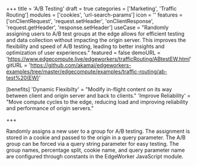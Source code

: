 +++
title = 'A/B Testing'
draft = true
categories = ['Marketing', 'Traffic Routing']
modules = ['cookies', 'url-search-params']
icon = ''
features = ['onClientRequest', 'request.setHeader', 'onClientResponse', 'request.getHeader', 'response.setHeader']
useCase = "Randomly assigning users to A/B test groups at the edge allows for efficient testing and data collection without impacting the origin server. This improves the flexibility and speed of A/B testing, leading to better insights and optimization of user experiences."
featured = false
demoURL = 'https://www.edgecompute.live/edgeworkers/trafficRouting/ABtestEW.html'
gitURL = 'https://github.com/akamai/edgeworkers-examples/tree/master/edgecompute/examples/traffic-routing/ab-test%20(EW)'

[benefits]
	'Dynamic Flexibilty' = "Modify in-flight content on its way between client and origin server and back to clients."
	'Improve Reliability' = "Move compute cycles to the edge, reducing load and improving reliability and performance of origin servers."

+++

Randomly assigns a new user to a group for A/B testing. The assignment is stored in a cookie and passed to the origin in a query parameter. The A/B group can be forced via a query string parameter for easy testing. The group names, percentage split, cookie name, and query parameter name are configured through constants in the EdgeWorker JavaScript module.
